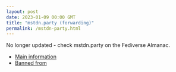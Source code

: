 ```yaml
---
layout: post
date: 2023-01-09 00:00 GMT
title: "mstdn.party (forwarding)"
permalink: /mstdn-party.html
---
```


No longer updated - check mstdn.party on the Fediverse Almanac.

* [Main information](https://www.fediversealmanac.com/api/v1/instances/mstdn.party)
* [Banned from](https://www.fediversealmanac.com/api/v1/instances/mstdn.party/banned_from)

